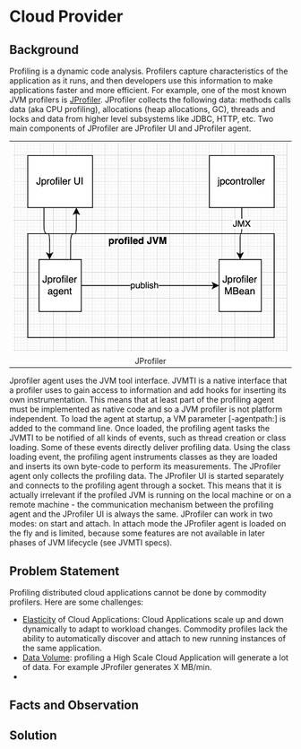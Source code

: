 # Cloud Provider 

## Background
Profiling is a dynamic code analysis. Profilers capture characteristics of the application as it runs, and then developers use this information to make applications faster and more efficient. For example, one of the most known JVM profilers is [JProfiler](https://www.ej-technologies.com/resources/jprofiler/help/doc/JProfiler.pdf). JProfiler collects the following data: methods calls data (aka CPU profiling), allocations (heap allocations, GC), threads and locks and data from higher level subsystems like JDBC, HTTP, etc. Two main components of JProfiler are JProfiler UI and JProfiler agent.

<table width="256px">
  <tr>
    <td><img src="./images/jprofiler.png"/></td>
  </tr>
  <tr><td align="center">JProfiler</td></tr>
</table>  

Jprofiler agent uses the JVM tool interface. JVMTI is a native interface that a profiler uses to gain access to information and add hooks for inserting its own instrumentation. This means that at least part of the profiling agent must be implemented as native code and so a JVM profiler is not platform independent. To load the agent at startup, a VM parameter [-agentpath:] is added to the command line. Once loaded, the profiling agent tasks the JVMTI to be notified of all kinds of events, such as thread creation or class loading. Some of these events directly deliver profiling data. Using the class loading event, the profiling agent instruments classes as they are loaded and inserts its own byte-code to perform its measurements. The JProfiler agent only collects the profiling data. The JProfiler UI is started separately and connects to the profiling agent through a socket. This means that it is actually irrelevant if the profiled JVM is running on the local machine or on a remote machine - the communication mechanism between the profiling agent and the JProfiler UI is always the same. JProfiler can work in two modes: on start and attach. In attach mode the JProfiler agent is loaded on the fly and is limited, because some features are not available in later phases of JVM lifecycle (see JVMTI specs).

## Problem Statement
Profiling distributed cloud applications cannot be done by commodity profilers. Here are some challenges:
- [Elasticity](https://en.wikipedia.org/wiki/Elasticity_(cloud_computing)) of Cloud Applications: Cloud Applications scale up and down dynamically to adapt to workload changes. Commodity profiles lack the ability to automatically discover and attach to new running instances of the same application.
- [Data Volume](https://en.wikipedia.org/wiki/Big_data): profiling a High Scale Cloud Application will generate a lot of data. For example JProfiler generates X MB/min.
-  


## Facts and Observation

## Solution
